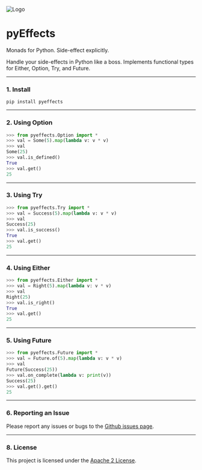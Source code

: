 ![Logo](logo.jpg)

# pyEffects  

Monads for Python.  Side-effect explicitly.

Handle your side-effects in Python like a boss.  Implements functional types for Either, Option, Try, and Future.

---
### 1. Install

`pip install pyeffects`

---
### 2. Using Option
```python
>>> from pyeffects.Option import *
>>> val = Some(5).map(lambda v: v * v)
>>> val
Some(25)
>>> val.is_defined()
True
>>> val.get()
25

```

---
### 3. Using Try
```python
>>> from pyeffects.Try import *
>>> val = Success(5).map(lambda v: v * v)
>>> val
Success(25)
>>> val.is_success()
True
>>> val.get()
25

```

---
### 4. Using Either
```python
>>> from pyeffects.Either import *
>>> val = Right(5).map(lambda v: v * v)
>>> val
Right(25)
>>> val.is_right()
True
>>> val.get()
25
```

---
### 5. Using Future
```python
>>> from pyeffects.Future import *
>>> val = Future.of(5).map(lambda v: v * v)
>>> val
Future(Success(25))
>>> val.on_complete(lambda v: print(v))
Success(25)
>>> val.get().get()
25
```

---
### 6. Reporting an Issue

Please report any issues or bugs to the [Github issues page](https://github.com/vickumar1981/pyeffects/issues). 

---
### 8. License

This project is licensed under the [Apache 2 License](LICENSE).